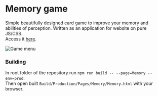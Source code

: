 # Memory game
Simple beautifully designed card game to improve your memory and abilities of perception. Written as an application for website on pure JS/CSS.  
Access it [here](https://gigafiga21.000webhostapp.com/MemoryGame/bundle.html).

![Game menu](https://gigafiga21.000webhostapp.com/MemoryGame/GitHub/Menu.png)

### Building
In root folder of the repository run `npm run build -- --page=Memory --env=prod`.  
Then open built `Build/Production/Pages/Memory/Memory.html` with your browser.
